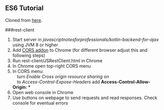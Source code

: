 ## ES6 Tutorial

Cloned from [here](http://ccoenraets.github.io/es6-tutorial).

###rest-client

1. Start server in <i>javascriptnotesforprofessionals/kotlin-backend-for-ajax</i> using JVM 8 or higher
2. Add [CORS addon](https://chrome.google.com/webstore/detail/allow-cors-access-control/lhobafahddgcelffkeicbaginigeejlf?hl=en) to Chrome (for different browser adjust this and following steps)
3. Run rest-client/JSRestClient.html in Chrome 
4. In Chrome open top-right CORS menu
5. In CORS menu:
<br/>&emsp;turn <i>Enable Cross origin resource sharing</i> on
<br/>&emsp;to <i>Access-Control-Expose-Headers</i> add <b>Access-Control-Allow-Origin: *</b> 
6. Open web console in Chrome
7. Use buttons on webpage to send requests and read responses. Check console for eventual errors


